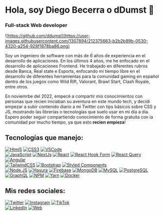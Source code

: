 # Hola, soy Diego Becerra o **dDumst** 👋
### Full-stack Web developer

![https://github.com/ddumst](https://user-images.githubusercontent.com/1307894/212375663-b2b2b89b-0530-4320-a254-928f1878ba86.png)

Soy un ingeniero de software con más de 6 años de experiencia en el desarrollo de aplicaciones. En los últimos 4 años, me he enfocado en el desarrollo de aplicaciones Frontend. He trabajado en diferentes rubros desde Banca, Real state e Esports, enfocando mi tiempo libre en el desarrollo de diferentes herramientas para la comunidad gaming en español dentro de los juegos como Wild Rift, Valorant, Brawl Start, Clash Royale, entre otros.

En noviemrbe del 2022, empecé a compartir mis conocimientos con personas que recien iniciaban su aventura en este mundo tech, y decidí empezar a subir contenido diario a mi Twitter con tips básicos sobre CSS y JS, mostrando las librerías o tecnologías que suelo usar en mi día a día. Espero poder seguir compartiendo conocimiento de forma gratuita con la comunidad por mucho tiempo, ya que esto **recien empieza**!

## Tecnologías que manejo:
[![Html5](https://img.shields.io/badge/Html5-E34F26?style=for-the-badge&logo=html5&logoColor=white&labelColor=101010)]()
[![CSS3](https://img.shields.io/badge/Css3-1572B6?style=for-the-badge&logo=css3&logoColor=white&labelColor=101010)]()
[![VSCode](https://img.shields.io/badge/VScode-007ACC?style=for-the-badge&logo=visualstudiocode&logoColor=white&labelColor=101010)]()
</br>
[![JavaScript](https://img.shields.io/badge/JavaScript-F7DF1E?style=for-the-badge&logo=javascript&logoColor=white&labelColor=101010)]()
[![NextJs](https://img.shields.io/badge/nextjs-53AC56?style=for-the-badge&logo=nextdotjs&logoColor=white&labelColor=101010)]()
[![React](https://img.shields.io/badge/React-61DAFB?style=for-the-badge&logo=react&logoColor=white&labelColor=101010)]()
[![React Hook Form](https://img.shields.io/badge/Hook_Form-EC5990?style=for-the-badge&logo=reacthookform&logoColor=white&labelColor=101010)]()
[![React Query](https://img.shields.io/badge/React_Query-FF4154?style=for-the-badge&logo=reactquery&logoColor=white&labelColor=101010)]()
[![Angular](https://img.shields.io/badge/Angular-DD0031?style=for-the-badge&logo=angular&logoColor=white&labelColor=101010)]()
</br>
[![TailwindCSS](https://img.shields.io/badge/Tailwind_CSS-06B6D4?style=for-the-badge&logo=tailwindcss&logoColor=white&labelColor=101010)]()
[![Bootstrap](https://img.shields.io/badge/Bootstrap-7952B3?style=for-the-badge&logo=bootstrap&logoColor=white&labelColor=101010)]()
[![Styled Components](https://img.shields.io/badge/Styled_Component-DB7093?style=for-the-badge&logo=styledcomponents&logoColor=white&labelColor=101010)]()
</br>
[![Node.JS](https://img.shields.io/badge/Node.JS-339933?style=for-the-badge&logo=node.js&logoColor=white&labelColor=101010)]()
[![Hasura](https://img.shields.io/badge/hasura-1EB4D4?style=for-the-badge&logo=nextdotjs&logoColor=white&labelColor=101010)]()
[![Firebase](https://img.shields.io/badge/Firebase-FFCA28?style=for-the-badge&logo=firebase&logoColor=white&labelColor=101010)]()
[![MongoDB](https://img.shields.io/badge/MongoDB-47A248?style=for-the-badge&logo=mongodb&logoColor=white&labelColor=101010)]()
[![MySQL](https://img.shields.io/badge/MySQL-4479A1?style=for-the-badge&logo=mysql&logoColor=white&labelColor=101010)]()
[![PostgreSQL](https://img.shields.io/badge/PostgreSQL-4169E1?style=for-the-badge&logo=postgresql&logoColor=white&labelColor=101010)]()
</br>
[![GraphQL](https://img.shields.io/badge/GraphQL-311C87?style=for-the-badge&logo=apollographql&logoColor=white&labelColor=101010)]()
[![NPM](https://img.shields.io/badge/NPM-CB3837?style=for-the-badge&logo=npm&logoColor=white&labelColor=101010)]()
[![Yarn](https://img.shields.io/badge/Yarn-2C8EBB?style=for-the-badge&logo=yarn&logoColor=white&labelColor=101010)]()
[![Docker](https://img.shields.io/badge/Docker-2496ED?style=for-the-badge&logo=docker&logoColor=white&labelColor=101010)]()

## Mis redes sociales:

[![Twitter](https://img.shields.io/badge/Twitter-@ddumst-1DA1F2?style=for-the-badge&logo=twitter&logoColor=white&labelColor=101010)](https://twitter.com/ddumst)
[![Instagram](https://img.shields.io/badge/Instagram-@ddumst-E4405F?style=for-the-badge&logo=instagram&logoColor=white&labelColor=101010)](https://instagram.com/ddumst)
[![TikTok](https://img.shields.io/badge/TikTok-@ddumst.dev-69C9D0?style=for-the-badge&logo=tiktok&logoColor=white&labelColor=101010)](https://tiktok.com/@ddumst.dev)
</br>
[![LinkedIn](https://img.shields.io/badge/LinkedIn-Diego_Becerra-0077B5?style=for-the-badge&logo=linkedin&logoColor=white&labelColor=101010)](https://www.linkedin.com/in/diego-becerra-correa-3898b683)
[![Web](https://img.shields.io/badge/Web-ddumst.dev-14a1f0?style=for-the-badge&logo=dev.to&logoColor=white&labelColor=101010)](https://ddumst.dev)
